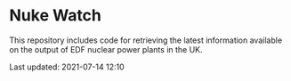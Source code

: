 # Nuke Watch

This repository includes code for retrieving the latest information available on the output of EDF nuclear power plants in the UK.

Last updated: 2021-07-14 12:10